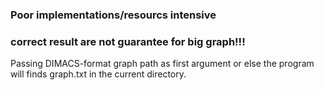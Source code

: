 

### **Poor implementations/resourcs intensive**
### **correct result are not guarantee for big graph!!!**

Passing DIMACS-format graph path as first argument or else the program will finds graph.txt in the current directory.
